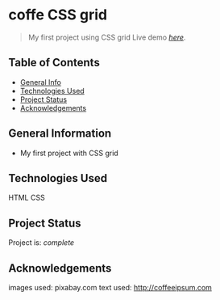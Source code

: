 # coffe CSS grid
> My first project using CSS grid
> Live demo [_here_](https://konkogutagnieszka.github.io/coffeGrid/).

## Table of Contents
* [General Info](#general-information)
* [Technologies Used](#technologies-used)
* [Project Status](#project-status)
* [Acknowledgements](#acknowledgements)


## General Information
- My first project with CSS grid

## Technologies Used
HTML CSS

## Project Status
Project is: _complete_

## Acknowledgements
images used: pixabay.com 
text used: http://coffeeipsum.com
